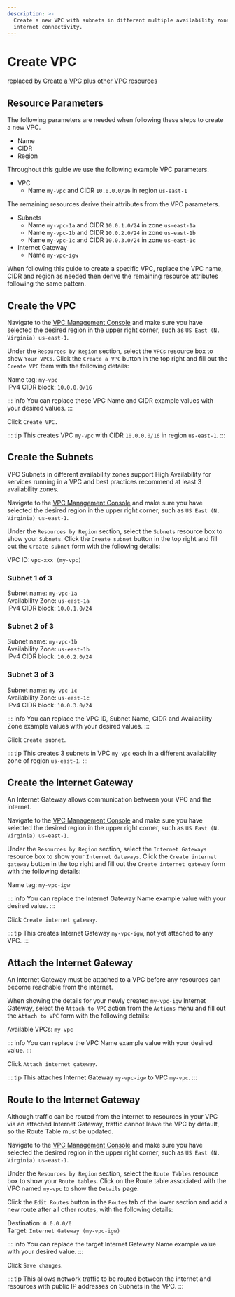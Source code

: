 ```yaml
---
description: >-
  Create a new VPC with subnets in different multiple availability zones and
  internet connectivity.
---
```


# Create VPC

replaced by [Create a VPC plus other VPC resources](https://docs.aws.amazon.com/vpc/latest/userguide/create-vpc.html#create-vpc-and-other-resources)

## Resource Parameters

The following parameters are needed when following these steps to create a new VPC.

- Name
- CIDR
- Region

Throughout this guide we use the following example VPC parameters.

- VPC
  - Name `my-vpc` and CIDR `10.0.0.0/16` in region `us-east-1`

The remaining resources derive their attributes from the VPC parameters.

- Subnets
  - Name `my-vpc-1a` and CIDR `10.0.1.0/24` in zone `us-east-1a`
  - Name `my-vpc-1b` and CIDR `10.0.2.0/24` in zone `us-east-1b`
  - Name `my-vpc-1c` and CIDR `10.0.3.0/24` in zone `us-east-1c`
- Internet Gateway
  - Name `my-vpc-igw`

When following this guide to create a specific VPC, replace the VPC name, CIDR and region as needed then derive the remaining resource attributes following the same pattern.

## Create the VPC

Navigate to the [VPC Management Console](https://console.aws.amazon.com/vpc) and make sure you have selected the desired region in the upper right corner, such as `US East (N. Virginia) us-east-1`.

Under the `Resources by Region` section, select the `VPCs` resource box to show `Your VPCs`. Click the `Create a VPC` button in the top right and fill out the `Create VPC` form with the following details:

Name tag: `my-vpc`\
IPv4 CIDR block: `10.0.0.0/16`

::: info
You can replace these VPC Name and CIDR example values with your desired values.
:::

Click `Create VPC.`

::: tip
This creates VPC `my-vpc` with CIDR `10.0.0.0/16` in region `us-east-1`.
:::

## Create the Subnets

VPC Subnets in different availability zones support High Availability for services running in a VPC and best practices recommend at least 3 availability zones.

Navigate to the [VPC Management Console](https://console.aws.amazon.com/vpc) and make sure you have selected the desired region in the upper right corner, such as `US East (N. Virginia) us-east-1`.

Under the `Resources by Region` section, select the `Subnets` resource box to show your `Subnets`. Click the `Create subnet` button in the top right and fill out the `Create subnet` form with the following details:

VPC ID: `vpc-xxx (my-vpc)`

### Subnet 1 of 3

Subnet name: `my-vpc-1a`\
Availability Zone: `us-east-1a`\
IPv4 CIDR block: `10.0.1.0/24`

### Subnet 2 of 3

Subnet name: `my-vpc-1b`\
Availability Zone: `us-east-1b`\
IPv4 CIDR block: `10.0.2.0/24`

### Subnet 3 of 3

Subnet name: `my-vpc-1c`\
Availability Zone: `us-east-1c`\
IPv4 CIDR block: `10.0.3.0/24`

::: info
You can replace the VPC ID, Subnet Name, CIDR and Availability Zone example values with your desired values.
:::

Click `Create subnet`.

::: tip
This creates 3 subnets in VPC `my-vpc` each in a different availability zone of region `us-east-1`.
:::

## Create the Internet Gateway

An Internet Gateway allows communication between your VPC and the internet.

Navigate to the [VPC Management Console](https://console.aws.amazon.com/vpc) and make sure you have selected the desired region in the upper right corner, such as `US East (N. Virginia) us-east-1`.

Under the `Resources by Region` section, select the `Internet Gateways` resource box to show your `Internet Gateways`. Click the `Create internet gateway` button in the top right and fill out the `Create internet gateway` form with the following details:

Name tag: `my-vpc-igw`

::: info
You can replace the Internet Gateway Name example value with your desired value.
:::

Click `Create internet gateway`.

::: tip
This creates Internet Gateway `my-vpc-igw`, not yet attached to any VPC.
:::

## Attach the Internet Gateway

An Internet Gateway must be attached to a VPC before any resources can become reachable from the internet.

When showing the details for your newly created `my-vpc-igw` Internet Gateway, select the `Attach to VPC` action from the `Actions` menu and fill out the `Attach to VPC` form with the following details:

Available VPCs: `my-vpc`

::: info
You can replace the VPC Name example value with your desired value.
:::

Click `Attach internet gateway`.

::: tip
This attaches Internet Gateway `my-vpc-igw` to VPC `my-vpc`.
:::

## Route to the Internet Gateway

Although traffic can be routed from the internet to resources in your VPC via an attached Internet Gateway, traffic cannot leave the VPC by default, so the Route Table must be updated.

Navigate to the [VPC Management Console](https://console.aws.amazon.com/vpc) and make sure you have selected the desired region in the upper right corner, such as `US East (N. Virginia) us-east-1`.

Under the `Resources by Region` section, select the `Route Tables` resource box to show your `Route tables`. Click on the Route table associated with the VPC named `my-vpc` to show the `Details` page.

Click the `Edit Routes` button in the `Routes` tab of the lower section and add a new route after all other routes, with the following details:

Destination: `0.0.0.0/0`\
Target: `Internet Gateway (my-vpc-igw)`

::: info
You can replace the target Internet Gateway Name example value with your desired value.
:::

Click `Save changes`.

::: tip
This allows network traffic to be routed between the internet and resources with public IP addresses on Subnets in the VPC.
:::
